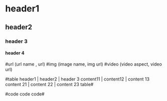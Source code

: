 # header1
## header2
### header 3
#### header 4 
#url (url name , url)
#img (image name, img url)
#video (video aspect, video url)

#table
header1 | header2 | header 3
content11 | content12 | content 13
content 21 | content 22 | content 23
table#

#code
code
code#